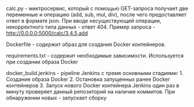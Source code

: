calc.py - миктросервис, который с помощью GET-запроса получает две переменные и операцию (add, sub, mul, div), после чего предоставляет ответ в формате json. 
    При вводе несуществующей операции, некорректного типа данных - ответ 404.
    Пример запроса - http://0.0.0.0:5000/calc/3,4.5,add
    
Dockerfile - содержит образ для создания Docker контейнеров.

requirements.txt - содержит необходимые зависимости. Используется при создании образа Docker

docker_build.jenkins - pipeline Jenkins с тремя основными стадиями:
    1. Создание образа Docker
    2. Остановка запущенных ранее Docker контейнеров
    3. Запуск нового Docker контейнера
    Jenkins один раз в минуту проверяет данный репозиторий на наличие коммитов. При обнаружении новых - запускает сборку 
